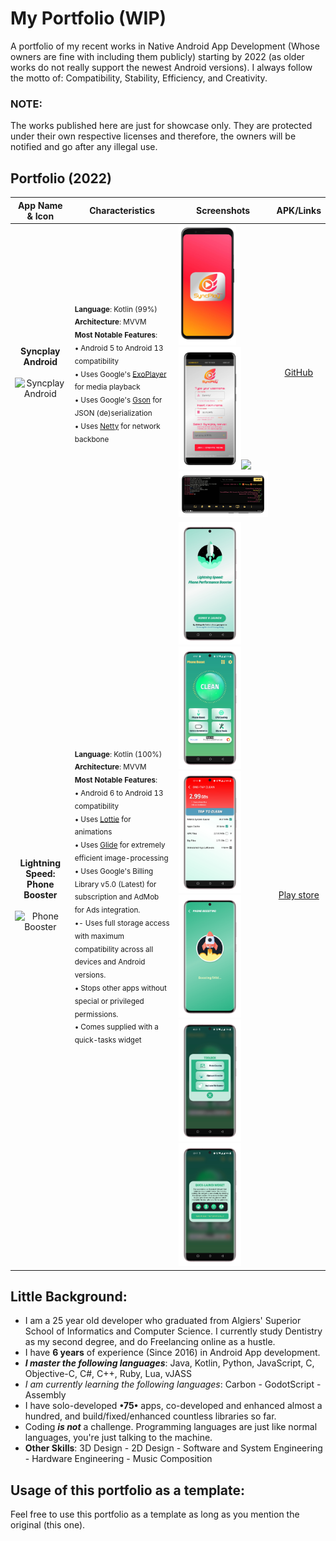 # My Portfolio (WIP)
A portfolio of my recent works in Native Android App Development (Whose owners are fine with including them publicly) starting by 2022 (as older works do not really support the newest Android versions). I always follow the motto of: Compatibility, Stability, Efficiency, and Creativity.

### NOTE:
The works published here are just for showcase only. They are protected under their own respective licenses and therefore, the owners will be notified and go after any illegal use.

## Portfolio (2022)
App Name & Icon | Characteristics | Screenshots | APK/Links
:-: | --- | --- | :-:
****Syncplay Android****<br><br><img title="Syncplay Android" src="https://github.com/chromaticnoob/syncplay-android/blob/master/art/LOGO.png?raw=true" width="150"> |<sub>**Language**: Kotlin (99%)<br>**Architecture**: MVVM <br>**Most Notable Features**:<br>• Android 5 to Android 13 compatibility<br>• Uses Google's [ExoPlayer](https://github.com/google/ExoPlayer) for media playback<br>• Uses Google's [Gson](https://github.com/google/gson) for JSON (de)serialization<br>• Uses [Netty](https://netty.io/) for network backbone</sub>| <img src="https://raw.githubusercontent.com/Reddnek/syncplay-android/master/art/SS1.png" width="92"><img src="https://raw.githubusercontent.com/Reddnek/syncplay-android/master/art/SS2.png" width="100"><img src="https://raw.githubusercontent.com/Reddnek/syncplay-android/master/art/SS4.png" width="100"><br><img src="https://raw.githubusercontent.com/Reddnek/syncplay-android/master/art/SS3.png" width="300">| [GitHub](https://github.com/Reddnek/syncplay-android)
****Lightning Speed: Phone Booster****<br><br><img title="Phone Booster" src="https://play-lh.googleusercontent.com/GPRqfXvcbS0bMFo3eesT-oczX5x407rB2G3ChcNgzEquUBXeVyEAwuLradOeLwxRb8w=w240-h480-rw" width="140"> |<sub>**Language**: Kotlin (100%)<br>**Architecture**: MVVM <br>**Most Notable Features**:<br>• Android 6 to Android 13 compatibility<br>• Uses [Lottie](https://github.com/airbnb/lottie-android) for animations<br>• Uses [Glide](https://github.com/bumptech/glide) for extremely efficient image-processing<br>• Uses Google's Billing Library v5.0 (Latest) for subscription and AdMob for Ads integration.<br>•- Uses full storage access with maximum compatibility across all devices and Android versions.<br>• Stops other apps without special or privileged permissions.<br>• Comes supplied with a quick-tasks widget</sub> | <img src="https://github.com/Reddnek/my-portfolio/blob/main/art/phonebooster/01_samsung-galaxys20-pink-portrait.png?raw=true" width="100"><img src="https://github.com/Reddnek/my-portfolio/blob/main/art/phonebooster/02_samsung-galaxys20-pink-portrait.png?raw=true" width="100"><img src="https://github.com/Reddnek/my-portfolio/blob/main/art/phonebooster/06_samsung-galaxys20-pink-portrait.png?raw=true" width="100"><img src="https://github.com/Reddnek/my-portfolio/blob/main/art/phonebooster/10_samsung-galaxys20-pink-portrait.png?raw=true" width="100"><img src="https://github.com/Reddnek/my-portfolio/blob/main/art/phonebooster/24_samsung-galaxys20-pink-portrait.png?raw=true" width="100"><img src="https://github.com/Reddnek/my-portfolio/blob/main/art/phonebooster/29_samsung-galaxys20-pink-portrait.png?raw=true" width="100">| [Play store](https://play.google.com/store/apps/details?id=com.lightningspeed.phoneboost)

## Little Background:
- I am a 25 year old developer who graduated from Algiers' Superior School of Informatics and Computer Science. I currently study Dentistry as my second degree, and do Freelancing online as a hustle.
- I have **6 years** of experience (Since 2016) in Android App development.
- **_I master the following languages_**: Java, Kotlin, Python, JavaScript, C, Objective-C, C#, C++, Ruby, Lua, vJASS
- _I am currently learning the following languages_: Carbon - GodotScript - Assembly
- I have solo-developed **•75•** apps, co-developed and enhanced almost a hundred, and build/fixed/enhanced countless libraries so far.
- Coding _**is not**_ a challenge. Programming languages are just like normal languages, you're just talking to the machine.
- **Other Skills**: 3D Design - 2D Design - Software and System Engineering - Hardware Engineering - Music Composition


## Usage of this portfolio as a template: 
Feel free to use this portfolio as a template as long as you mention the original (this one).
